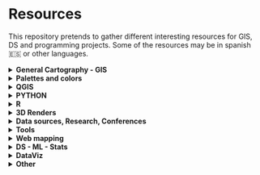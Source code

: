 # Resources
This repository pretends to gather different interesting resources for GIS, DS and programming projects. Some of the resources may be in spanish :es: or other languages. 

<details>
  <summary><b>General Cartography - GIS</b> </summary>
<b>Resources </b>
  
* :es: - [Geoteca: Libros y repositorios SIG](http://www.gisandbeers.com/geoteca-libros-herramientas-gis/)
* [Hussein Nasser - Free GIS Tutorials](https://www.husseinnasser.com/p/youtube.html?m=1)
* [Open.gis.lab](https://opengislab.com/)
* :es: - [Geopois: Tutoriales SIG - Red de Geo-developers](https://geopois.com/)
* [A Cartography Laboratory made by Ramiro Aznar](http://www.cartography-lab.com/)
* [GIS Cheatsheets](https://github.com/DigitalDataServices/gis-cheatsheets/blob/master/README.md#table-of-contents)
* [Cartography Font Collection](https://www.typography.com/fonts/styles/cartography?utm_campaign=nosolosig&utm_medium=email&utm_source=mailing773)

<b>Tutorials and tips</b>

* [How to make a beautiful map](https://medium.com/@borism/how-to-make-a-beautiful-map-6d6776a20a48)
* [Shaded Relief Tutorials](http://www.shadedrelief.com/tutorials.html)
* [Relief Shading Techniques](http://www.reliefshading.com/)
* [Imhoff-Like Topography Style](https://www.esri.com/arcgis-blog/products/arcgis-pro/mapping/steal-this-imhof-like-topography-style-please/)
* [Smart Type Halos in Photoshop and Illustrator](https://somethingaboutmaps.wordpress.com/2018/10/28/smart-type-halos-in-photoshop-and-illustrator/amp/)
* [Cartography Guide and Design](https://www.axismaps.com/guide/)
* [GIS Programming Roadmap](https://github.com/petedannemann/GIS-Programming-Roadmap/blob/master/README.md) - Github repo
* [Mapzilla - Tutorials animating in Houdini](https://mapzilla.co.uk/tutorials)
* [ArcgisPro - Design a classic map](https://www.esri.com/arcgis-blog/products/arcgis-pro/mapping/homage-to-a-classic-map/)
* [How to scale data](https://earthobservatory.nasa.gov/blogs/elegantfigures/2014/07/29/adjusting-the-range-how-to-scale-data/?utm_campaign=Spatial%20Awareness&utm_medium=email&utm_source=Revue%20newsletter)
* [ArcGis Blog - One minute map hacks](https://www.esri.com/arcgis-blog/products/arcgis-pro/mapping/one-minute-map-hacks-41-45/)

</details>

<details>
  <summary><b>Palettes and colors</b> </summary>
  
* [SciVisColor - Color Tools and strategies](https://sciviscolor.org/)
* [Scientific Color Maps - Coloramps](http://www.fabiocrameri.ch/colourmaps.php)
* [Color Brewer Maps](https://colorbrewer2.org/#type=sequential&scheme=BuGn&n=3)
* [Color Palette Helper](https://gka.github.io/palettes/#/9|s|00429d,96ffea,ffffe0|ffffe0,ff005e,93003a|1|1)
* [Adobe Color Palette Generator](https://color.adobe.com/create/color-wheel)
* [Color Picker for Data](http://tristen.ca/hcl-picker/#/clh/9/0.32/590709/EAA489)
* [Paletton - Color Scheme Designer](http://www.paletton.com/#uid=1000u0kllllaFw0g0qFqFg0w0aF)
* [Bivariate Color Matrix Maps](https://cartoscience.github.io/bivariate-color-matrix/)
* [Your friendly guide to colors in Data Visualisation](https://blog.datawrapper.de/colorguide/)


</details>

<details>
  <summary><b>QGIS</b> </summary>

<b>3D</b>
* [3D DEM Visualization in QGIS](https://opengislab.com/blog/2018/3/20/3d-dem-visualization-in-qgis-30?format=amp)
* [Create hillshade 3D views of scanned topographical maps](https://www.youtube.com/watch?v=dcx8-m2nHpI&feature=youtu.be) - Youtube Video

<b>Animated maps</b>
* [Animated Flight Maps QGIS](https://spatialthoughts.com/2019/03/21/animated-flight-lines/amp/#click=https://t.co/GSWAuHwoxu)
* [How to create an animation map using open source software](https://www.geodose.com/2019/11/how-to-create-animation-map.html?m=1)
* [Almost Real Time Live Data Visualization in QGIS](https://www.geodose.com/2020/09/realtime%20live%20data%20visualization%20qgis.html?m=1p)

<b>QGIS Programming</b>
* :es: - [Instalar Librerias Externas Python en QGIS](https://www.cursosgis.com/instalar-librerias-externas-de-python-en-qgis/)
* [Introduction to QGIS Python programming for non-programmers](https://anitagraser.com/pyqgis-101-introduction-to-qgis-python-programming-for-non-programmers/)
* [Customizing QGIS with Python (Course Material)](https://courses.spatialthoughts.com/pyqgis-in-a-day.html)

<b>Visualization and mape types</b>
* [Plugin QGIS Terrain Shading](http://www.zoran-cuckovic.from.hr/QGIS-terrain-shading/)
* [Lego Map Style in QGIS](https://t.co/cDvNKzHojA?amp=1)
* [QGIS Hexagon Grid](http://jonathansoma.com/lede/foundations-2018/qgis/grid/)
* :es: - [Generacion Isocronas utilizando plugins QGIS](https://youtu.be/djN3NxyFcQQ) - Youtube Video
* [Bivariate Choroplets QGIS - BNHR](https://bnhr.xyz/2019/09/15/bivariate-choropleths-in-qgis.html)
* [Bivariate Choroplets QGIS - Joshua Stevens](https://www.joshuastevens.net/cartography/make-a-bivariate-choropleth-map/)
* :es: - [Simbologia Multiple Mediante Expresiones](https://geoinnova.org/blog-territorio/simbologia-multiple-en-qgis-mediante-expresiones/?utm_campaign=nosolosig&utm_medium=email&utm_source=mailing645)
* [Dynamic Elevation Profile Lines as Geometry Generator](https://hannes.enjoys.it/blog/2019/09/dynamic-elevation-profile-lines-as-qgis-geometry-generator/)
* :es: - [Cómo hacer una simulación de una vista nocturna con QGIS](https://www.youtube.com/watch?v=Ej) - Youtube Video


<b>Layout</b>
* :it: - [REPORT QGIS: UN ESEMPIO AVANZATO](https://pigrecoinfinito.com/2018/12/11/report-qgis-un-esempio-avanzato/amp/?__twitter_impression=true)
* [Legend for continuous Raster](https://ecodiv.earth/post/legend-for-continuous-raster-in-qgis-composer/)
* [QGIS Hub: Layout and Styles](http://qgis-hub.fast-page.org/index.php)
* :es: - [Dashboard con QGIS](https://www.linkedin.com/pulse/taller-de-dashboard-con-qgis-desktop-mauricio-marquez/?utm_campaign=nosolosig&utm_medium=email&utm_source=mailing793)
* [Exploring Reports in QGIS](https://north-road.com/2018/01/23/exploring-reports-in-qgis-3-0-the-ultimate-guide/)

<b>Other</b>
* :es: - [Mejorando tu productividad cartográfica en QGIS](https://youtu.be/8hNLuSVNQvY) - Youtube Video
* [Globe Projections and Insets in QGIS](http://www.statsmapsnpix.com/2019/09/globe-projections-and-insets-in-qgis.html?m=1)
* [QGIS Expressions Documentation](https://gist.githack.com/ThomasG77/0c6862fb2b6b3fc301ea994733688ea5/raw/99ecc5e6127e7238814da330a4d5d0b9fa2afe4e/qgis-3-12-expressions-single-page.html)
* :es: - [QGIS Intro to PostGIS](https://www.youtube.com/watch?v=_EgtELrjLO4&utm_campaign=nosolosig&utm_medium=email&utm_source=mailing583) - Youtube Video
* [QGIS Tutorials and Tips](http://www.qgistutorials.com/en/)
* [QGIS Open Day 2021](https://github.com/qgis/QGIS/wiki/QHF-January-2021#qgis-network-analysis)


</details>

<details>
  <summary><b>PYTHON</b> </summary>
  
* [Introducing GEEMap in Python](https://www.youtube.com/watch?v=h0pz3S6Tvx0&list=PLAxJ4-o7ZoPccOFv1dCwvGI6TYnirRTg3&index=1) - Youtube Video
* [Automating GIS Processes](https://automating-gis-processes.github.io/site/) - Github 
* [OSMnx Python for Street Networks](https://geoffboeing.com/2016/11/osmnx-python-street-networks/?utm_campaign=nosolosig146&utm_medium=email&utm_source=mailing273)
* [Pandas Tips I wish I knew Before](https://towardsdatascience.com/pandas-tips-i-wish-i-knew-before-ef4ea6a39e1a)
* [OSMnx Isochrones](http://kuanbutts.com/2017/12/16/osmnx-isochrones/)
* [Geopyter - Geographical Python Teaching Resource](https://github.com/pysal/geopyter/blob/master/README.md)
* [Kepler.GL and JupyterNotebook - GeoSpatial Data Visualization](https://towardsdatascience.com/kepler-gl-jupyter-notebooks-geospatial-data-visualization-with-ubers-opensource-kepler-gl-b1c2423d066f)
* [Interactive Geospatial Data Visualization with Geoviews in Python](https://towardsdatascience.com/interactive-geospatial-data-visualization-with-geoviews-in-python-7d5335c8efd1)
* [Super-quick interactive data & parameter exploration](https://anitagraser.com/2020/04/12/super-quick-interactive-data-parameter-exploration/amp/)
* [Urban Measuring Morphology Toolkit](https://github.com/martinfleis/momepy/blob/master/README.md) - Github Repo
* [tools, tutorials, code, helpful projects, links, stuff about Earth Observation and Geospatial](https://github.com/acgeospatial/awesome-earthobservation-code/blob/master/README.md) - Github Repo
* [EarthPy: Paquete de python para plotear y trabajar con datos espaciales](https://mappinggis.com/2020/04/earthpy-un-paquete-de-python-para-plotear-y-trabajar-con-datos-espaciales/)
* [Data Analysis with Python Course 2020](https://csmastersuh.github.io/data_analysis_with_python_2020/)
* [Python Web Scraping with Scrapy](https://www.youtube.com/playlist?list=PLhTjy8cBISEqkN-5Ku_kXG4QW33sxQo0t&app=desktop) - Youtube Video
* [Competitive Programming Course](https://algo.is/)
* [Maps in 2.5D with python geopandas](https://medium.com/@gamoles/crea-un-mapa-en-proyeccion-2-5d-796ffd068e0d)
* [Plotting large point CSV files quickly interactively](https://anitagraser.com/2020/12/06/plotting-large-point-csv-files-quickly-interactively/amp/)
* [Calculating walk scores with python](https://toarches.medium.com/calculating-walk-scores-with-python-7cea11813d4d)
* :es: - [Cómo construir una base de datos Postgis con Python y Geoalchemy](https://gidahatari.com/ih-es/como-construir-una-base-de-datos-postgis-con-python-y-geoalchemy-con-conexion-a-qgis3-tutorial?utm_campaign=nosolosig&utm_medium=email&utm_source=mailing800)
* :es: - [Delimitación de cuerpos de agua usando IA python y QGIS](https://gidahatari.com/ih-es/delimitacion-de-cuerpos-de-agua-lagos-de-landsat-8-con-inteligencia-artificial-usado-python-y-qgis?utm_campaign=nosolosig&utm_medium=email&utm_source=mailing806)
* [Analyze OpenStreetMap Data with OSMnx and OmniSci Free](https://www.omnisci.com/blog/analyze-openstreetmap-data-with-osmnx-and-omnisci-free?utm_source=reddit&utm_medium=social&utm_campaign=technical-content&utm_term=analyze-openstreetmap-data-with-osmnx-and-omnisci-free&utm_content=blog)
* [70+ Python projects for beginners, intermediate and experienced developers](https://www.theinsaneapp.com/2021/06/list-of-python-projects-with-source-code-and-tutorials.html)
* [Ridge Map Tutorial](https://github.com/ColCarroll/ridge_map?)

</details>

<details>
  <summary><b>R</b> </summary>
  
* [Z3tt 30DayMapChallenge Repo (Examples)](https://github.com/Z3tt/30DayMapChallenge) - Github Repo
* [Bob Rudis - 30DayMapChallenge Tutorials](https://rud.is/books/30-day-map-challenge/)
* [Maps With R and GGplot 2 30DayMapChallenge(Examples)](https://statnmap.com/2019-11-08-30daymapchallenge-building-maps-1/) - 
* [GeoComputation in R](https://geocompr.robinlovelace.net/intro.html)
* [GGplot Tutorial (Evolution of a ggplot)](https://cedricscherer.netlify.com/2019/05/17/the-evolution-of-a-ggplot-ep.-1/)
* [How to interactively position Legend and Layout Elements](https://rgeomatic.hypotheses.org/1837)
* :es: - [Mapas de coropletas, cartogramas y animados en R](https://mappinggis.com/2020/03/mapas-de-coropletas-cartogramas-y-mapas-animados-con-r/)
* [GEE in RStudio with Reticulate](https://philippgaertner.github.io/2019/12/earth-engine-rstudio-reticulate/#disqus_thread)
* [gkaramanis Tidy Tuesday (Examples)](https://github.com/gkaramanis/tidytuesday) - Github Repo
* [Pathtracing Neon Landscapes in R](https://www.tylermw.com/pathtracing-neon-landscapes-in-r/) 
* :es: - [Paquetes de R para GIS mas utilizados](https://mappinggis.com/2019/12/los-paquetes-de-r-para-gis-mas-utilizados/) 
* [DataViz Classes](https://datavizm20.classes.andrewheiss.com/) 
* [List Awesome R Libraries](https://github.com/Ronlee12355/Road2R) - Github Repo
* [Introduction to Landscape Ecology with R](https://r-spatialecology.github.io/ialena-2020/#1) 
* [Autoplotly Library: Automatic Generation of Interactive Visualizations](https://github.com/terrytangyuan/autoplotly) - Github Repo
* [RGEE example](https://csaybar.github.io/blog/2020/06/15/rgee_02_io/) - Github 
* [Animated Graphs in R - DataSlice Youtube](https://www.youtube.com/watch?v=SnCi0s0e4Io&feature=youtu.be) - Youtube Video
* :es: - [Acceder a Tweets desde R](https://geoinnova.org/blog-territorio/como-crear-una-app-de-twitter-para-poder-acceder-a-tweets-a-traves-de-r/?utm_campaign=nosolosig&utm_medium=email&utm_source=mailing495)
* [Calculating distance from the see in R](https://dominicroye.github.io/en/2019/calculating-the-distance-to-the-sea-in-r/)
* [My visual CV in R](https://adomingues.github.io/2020/11/25/visual-cv/)
* [OSMR R package](https://github.com/rcarto/osrm) - Github Repo
* [Map my Run in R](https://bryer.org/post/2021-02-15-map_my_run_in_r/)
* [ggplot Wizardy: Tips and tricks](https://github.com/Z3tt/OutlierConf2021) - Github
* :es: - [Mapa estilo Joy Plot con Qgis y R](https://danielredondo.com/posts/20200125_joy_division/)
* :es: - [Visualizar crecimiento urbano en España con R](https://dominicroye.github.io/es/2019/visualizar-el-crecimiento-urbano/)
* [Intro to R for Journalists - How to find great stories in data](https://journalismcourses.org/course/intro-to-r-for-journalists-how-to-find-great-stories-in-data/)
* [Climate animation of Mmaximum temperatures](https://dominicroye.github.io/en/2020/climate-animation-of-maximum-temperatures/)
* [Firefly Cartography](https://dominicroye.github.io/en/2021/firefly-cartography/)


</details>

<details>
  <summary><b>3D Renders</b> </summary>
  
<b>Blender</b>
* [Blender Relief Tutorial: Blender Basics](https://somethingaboutmaps.wordpress.com/blender-relief-tutorial-blender-basics/)
* [Creating Shaded Relief in Blender](https://somethingaboutmaps.wordpress.com/2017/11/16/creating-shaded-relief-in-blender/amp/?__twitter_impression=true)
* [Blender GIS (With OSM Data)](https://youtu.be/YNtKnmRXVlo) - Youtube Video
* [Blender Landscapes Tutorial](https://youtu.be/oeVUWTSkAlk) - Youtube Video
* [Lily texture packer](https://gumroad.com/l/DFExj)
* [Photorealistic Shaded Relief Blender](https://www.barthoekstra.com/blog/photo-realistic-shaded-relief-using-blender)
* [How to create Isometric Camera Architecture](https://www.blender3darchitect.com/architectural-visualization/create-true-isometric-camera-architecture/)

<b>Aerialod</b>
* [3D Landscape with Aerialod](http://www.statsmapsnpix.com/2020/03/making-3d-landscape-and-city-models.html?m=1)
* [Population Density 3D QGIS+Aerialod](http://www.statsmapsnpix.com/2020/04/population-density-in-europe.html?m=1)

<b>Other</b>
* [Hillshade 3D of Scanned Topographic Maps in QGIS](https://youtu.be/dcx8-m2nHpI) - Youtube Video
* [3D Realistic Online Renderer](https://w3reality.github.io/three-geo/examples/geo-viewer/io/index.html?)
* :es: - [Descargar areas de Google Maps 3D](https://twitter.com/kohantoys/status/1327350941327249408?s=19) - Hilo Twitter
* [Create DEM and Hillshade from anywhere](https://terradactile.sparkgeo.com/)
* [Google Earth Web](https://earth.google.com/web/)
* [3D Glasses Analagryph / Crossview - 3D Map](https://steveattewell.com/stereomap/)
* [Step by step 3D render maps with satellite imagery in R](https://www.tylermw.com/a-step-by-step-guide-to-making-3d-maps-with-satellite-imagery-in-r/)
* :es: - [Crear Sección Transversal 3D con Inkscape](https://geoinnova.org/blog-territorio/como-crear-una-seccion-transversal-3d-fotorrealista-con-inkscape/amp/#click=https://t.co/vEtYB7cYD4)
* [Getting Started with web 3D ArcGIS JavaScript API](https://github.com/RalucaNicola/get-started-arcgis-js-api/blob/master/README.md) - Github Repo


</details>

<details>
  <summary><b>Data sources, Research, Conferences</b> </summary>
  
* :es: - [10 Fuentes de datos GIS gratis: raster y vectoriales](https://mappinggis.com/2012/05/datos-cartograficos/)
* :es: - [Tesis doctorales en España que incluyen SIG como termino principal](http://www.nosolosig.com/articulos/1053-tesis-doctorales-en-espana-que-incluyen-sistemas-de-informacion-geografica-como-termino-principal-2015-2018)
* :es: - [Repo Jornadas SIG Libre Sigte-UDG](https://github.com/SIGTE-UdG/jornadassiglibre) - Github Repo
* [QGIS User Conference 2019](https://spatialthoughts.com/2019/03/08/qgis-user-conference-2019/amp/)
* [How to do Map Stuff 2020](https://docs.google.com/spreadsheets/d/1TYCFBE5dnIW127Uu_aMVjWGJ_0vBB8RX-4UTqZDoric/edit#gid=0)
* [Copernicus EU DEM](https://land.copernicus.eu/imagery-in-situ/eu-dem/eu-dem-v1.1/view)
* [30DayMapChallenge Data- Tjukanovt](https://github.com/tjukanovt/30DayMapChallenge) - Github Repo
* [RS Index Database](https://www.indexdatabase.de/)
* [FOSS4G 2019 Presentations](https://github.com/os-geoinformatics/foss4g2019?utm_campaign=Spatial%20Awareness&utm_medium=email&utm_source=Revue%20newsletter)
* [A reproducible notebook to acquire, process and analyse satellite imagery](https://openjournals.wu.ac.at/ojs/index.php/region/article/view/295)
* [Geographic Data Science with Python](https://geographicdata.science/book/intro.html#) - Book
* [QGIS Open Day 2021](https://github.com/qgis/QGIS/wiki/QHF-January-2021#qgis-network-analysis)
* [2600+ Open Data Portals Around the World](https://www.opendatasoft.com/blog/2015/11/02/how-we-put-together-a-list-of-1600-open-data-portals-around-the-world-to-help-open-data-community)
* [Free GIS Data](http://freegisdata.rtwilson.com/)

</details>

<details>
  <summary><b>Tools</b> </summary>
  
* [Intro to Postgis](https://postgis.net/workshops/postgis-intro/)
* [Esri Sentinel Explorer](https://sentinel2explorer.esri.com/)
* [Create DEM and Hillshade from anywhere](https://terradactile.sparkgeo.com/)
* [CartoGrid - Create Grids and download](https://cartogrid.vercel.app/)
</details>

<details>
  <summary><b>Web mapping</b> </summary>
  
* [WebMapping Notes (Dani Arribas)](http://darribas.org/wmn/)
* [WebMapping Workbook](https://github.com/uwcartlab/webmapping) - Github Repo
* [Getting Started with web 3D ArcGIS JavaScript API](https://github.com/RalucaNicola/get-started-arcgis-js-api/blob/master/README.md) - Github Repo
* [Data Visualization with D3.js - Full Tutorial Course](https://www.youtube.com/watch?v=_8V5o2UHG0E&list=WL&index=101&t=39244s)
* :es: - [Despliega tu mapa - Leaflet](https://dcapillae.github.io/despliega-tu-mapa/)

</details>

<details>
  <summary><b>DS - ML - Stats</b> </summary>
  
* [Probabilistic Machine Learning: An Introduction ](https://probml.github.io/pml-book/book1.html)
* [Bayesian Sats with R](https://oliviergimenez.github.io/bayesian-stats-with-R/)
* [Deploy Machine Learning Models With Django](https://www.deploymachinelearning.com/)
* [Geostatistics Lessons](http://www.geostatisticslessons.com/)
* :es: - [Data Science Learning Path](https://ds-path.netlify.app/)

</details>

<details>
  <summary><b>DataViz</b> </summary>
  
* [Probabilistic Machine Learning: An Introduction ](https://probml.github.io/pml-book/book1.html)
* [Data Visualization with D3.js - Full Tutorial Course](https://www.youtube.com/watch?v=_8V5o2UHG0E&list=WL&index=101&t=39244s)
* [Your friendly guide to colors in Data Visualisation](https://blog.datawrapper.de/colorguide/)
* [Data Journalism and Visualization with free tools](https://journalismcourses.org/course/data-journalism-and-visualization-with-free-tools/)
* [Data Visualization for Storitelling and Discovery](https://journalismcourses.org/course/data-visualization-for-storytelling-and-discovery/)


</details>

<details>
  <summary><b>Other</b> </summary>
  
* [Public APIs](https://github.com/public-apis/public-apis) - Github Repo
* :es: - [Crear Sección Transversal 3D con Inkscape](https://geoinnova.org/blog-territorio/como-crear-una-seccion-transversal-3d-fotorrealista-con-inkscape/amp/#click=https://t.co/vEtYB7cYD4)
* [Open Source Software for Preprocessing GIS Data for Hydrological Models](https://ocw.un-ihe.org/course/view.php?id=11&section=0)
* [GIS IN SUSTAINABLE URBAN PLANNING AND MANAGEMENT: A GLOBAL PERSPECTIVE](https://www.itc.nl/urbangis/)
* [Portable Open Source GIS](https://www.archaeogeek.com/blog/portable-gis-6-dot-0/)
* [Collection of cities scripts that can be added to roads](https://github.com/anvaka/city-script) - Github
* [Programming Interview Questions (All languages)](https://github.com/MaximAbramchuck/awesome-interview-questions) - Github Repo
* [Serverless Stack - Free Step by Step Tutorials for creating full-stack apps](https://serverless-stack.com/)
* [How to write an essay well](https://www.julian.com/guide/write/intro)
* [High-Res 3D Human Digitization from a single image](https://github.com/facebookresearch/pifuhd) - Github Repo
* [AI Hub](https://aihub.cloud.google.com/)
* [How to embed visualizations in power point](https://academy.datawrapper.de/article/269-how-to-embed-visualizations-in-powerpoint-presentations)
* [Geopois - GIS Developer Network](https://geopois.com/developer-network)
* :es: - [Apuntes de Topografía](https://topografia2.com/apuntes-topografia/?utm_campaign=nosolosig&utm_medium=email&utm_source=mailing793)
* [All things around maps](https://github.com/ThomasG77/all-things-around-maps/) - Github Repo


</details>
